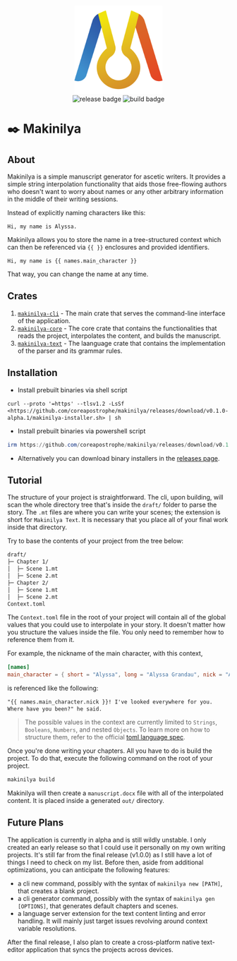<p style="text-align:center;">
    <img alt="logo" src="./assets/makinilya-logo.png" style="height:200px;" />
    <br>
    <img alt="release badge" src="https://github.com/coreapostrophe/makinilya/actions/workflows/release.yml/badge.svg"/>
    <img alt="build badge" src="https://github.com/coreapostrophe/makinilya/actions/workflows/build.yml/badge.svg"/>
</p>

# ✒️ Makinilya

## About

Makinilya is a simple manuscript generator for ascetic writers. It provides a simple string interpolation functionality that aids those free-flowing authors who doesn't want to worry about names or any other arbitrary information in the middle of their writing sessions.

Instead of explicitly naming characters like this:

```plaintext
Hi, my name is Alyssa.
```

Makinilya allows you to store the name in a tree-structured context which can then be referenced via `{{ }}` enclosures and provided identifiers.

```plaintext
Hi, my name is {{ names.main_character }}
```

That way, you can change the name at any time.

## Crates

1. [`makinilya-cli`](./makinilya-cli/) - The main crate that serves the command-line interface of the application.
2. [`makinilya-core`](./makinilya-core/) - The core crate that contains the functionalities that reads the project, interpolates the content, and builds the manuscript.
3. [`makinilya-text`](./makinilya-text/) - The laanguage crate that contains the implementation of the parser and its grammar rules.

## Installation

- Install prebuilt binaries via shell script

```shell
curl --proto '=https' --tlsv1.2 -LsSf <https://github.com/coreapostrophe/makinilya/releases/download/v0.1.0-alpha.1/makinilya-installer.sh> | sh
```

- Install prebuilt binaries via powershell script

```powershell
irm https://github.com/coreapostrophe/makinilya/releases/download/v0.1.0-alpha.1/makinilya-installer.ps1 | iex
```

- Alternatively you can download binary installers in the [releases page](https://github.com/coreapostrophe/makinilya/releases).

## Tutorial

The structure of your project is straightforward. The cli, upon building, will scan the whole directory tree that's inside the `draft/` folder to parse the story. The `.mt` files are where you can write your scenes; the extension is short for `Makinilya Text`. It is necessary that you place all of your final work inside that directory.

Try to base the contents of your project from the tree below:

```plaintext
draft/
├─ Chapter 1/
│  ├─ Scene 1.mt
│  ├─ Scene 2.mt
├─ Chapter 2/
│  ├─ Scene 1.mt
│  ├─ Scene 2.mt
Context.toml
```

The `Context.toml` file in the root of your project will contain all of the global values that you could use to interpolate in your story. It doesn't matter how you structure the values inside the file. You only need to remember how to reference them from it.

For example, the nickname of the main character, with this context,

```toml
[names]
main_character = { short = "Alyssa", long = "Alyssa Grandau", nick = "Aly" }

```

is referenced like the following:

```plaintext
"{{ names.main_character.nick }}! I've looked everywhere for you. Where have you been?" he said.
```

>The possible values in the context are currently limited to `Strings`, `Booleans`, `Numbers`, and nested `Objects`. To learn more on how to structure them, refer to the official [toml language spec](https://toml.io/en/v1.0.0).

Once you're done writing your chapters. All you have to do is build the project. To do that, execute the following command on the root of your project.

```bash
makinilya build
```

Makinilya will then create a `manuscript.docx` file with all of the interpolated content. It is placed inside a generated `out/` directory.

## Future Plans

The application is currently in alpha and is still wildly unstable. I only created an early release so that I could use it personally on my own writing projects. It's still far from the final release (v1.0.0) as I still have a lot of things I need to check on my list. Before then, aside from additional optimizations, you can anticipate the following features:

- a cli new command, possibly with the syntax of `makinilya new [PATH]`, that creates a blank project.
- a cli generator command, possibly with the syntax of `makinilya gen [OPTIONS]`, that generates default chapters and scenes.
- a language server extension for the text content linting and error handling. It will mainly just target issues revolving around context variable resolutions.

After the final release, I also plan to create a cross-platform native text-editor application that syncs the projects across devices.
